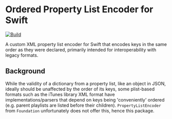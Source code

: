 # Ordered Property List Encoder for Swift

[![Build](https://github.com/fwcd/swift-ordered-plist-encoder/actions/workflows/build.yml/badge.svg)](https://github.com/fwcd/swift-ordered-plist-encoder/actions/workflows/build.yml)

A custom XML property list encoder for Swift that encodes keys in the same order as they were declared, primarily intended for interoperability with legacy formats.

## Background

While the validity of a dictionary from a property list, like an object in JSON, ideally should be unaffected by the order of its keys, some plist-based formats such as the iTunes library XML format have implementations/parsers that depend on keys being 'conveniently' ordered (e.g. parent playlists are listed before their children). `PropertyListEncoder` from `Foundation` unfortunately does not offer this, hence this package.
